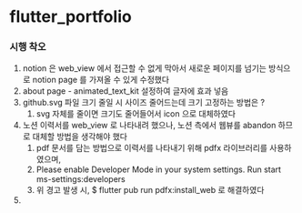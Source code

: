 # flutter_portfolio

### 시행 착오
1. notion 은 web_view 에서 접근할 수 없게 막아서 새로운 페이지를 넘기는 방식으로 notion page 를 가져올 수 있게 수정했다
2. about page - animated_text_kit 설정하여 글자에 효과 넣음
3. github.svg 파일 크기 줄일 시 사이즈 줄어드는데 크기 고정하는 방법은 ?
   1. svg 자체를 줄이면 크기도 줄어들어서 icon 으로 대체하였다
4. 노션 이력서를 web_view 로 나타내려 했으나, 노션 측에서 웹뷰를 abandon 하므로 대체할 방법을 생각해야 했다
   1. pdf 문서를 담는 방법으로 이력서를 나타내기 위해 pdfx 라이브러리를 사용하였으며, 
   2. Please enable Developer Mode in your system settings. Run start ms-settings:developers 
   3. 위 경고 발생 시, $ flutter pub run pdfx:install_web 로 해결하였다
5.